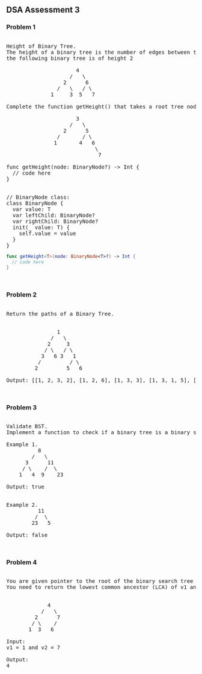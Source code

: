 ## DSA Assessment 3

### Problem 1
<pre> 
Height of Binary Tree.
The height of a binary tree is the number of edges between the tree's root and its furthest leaf. For example,
the following binary tree is of height 2
 
                      4
                    /   \
                  2      6
                /   \   / \
              1     3  5   7
 
Complete the function getHeight() that takes a root tree node and returns the height of the following tree:
 
                      3
                    /   \
                  2      5
                /       / \
               1       4   6
                            \
                             7
 
func getHeight<T>(node: BinaryNode<T>?) -> Int {
  // code here
}


// BinaryNode class:
class BinaryNode<T> {
  var value: T
  var leftChild: BinaryNode?
  var rightChild: BinaryNode?
  init(_ value: T) {
    self.value = value
  }
}
</pre>

```swift 
func getHeight<T>(node: BinaryNode<T>?) -> Int {
  // code here
}
```

</br> 

### Problem 2 
<pre> 
Return the paths of a Binary Tree.
 
 
                1
              /   \
             2     3
            / \   / \
           3   6 3   1
          /         / \
         2         5   6

Output: [[1, 2, 3, 2], [1, 2, 6], [1, 3, 3], [1, 3, 1, 5], [1, 3, 1, 6]]
</pre> 

</br> 

### Problem 3
<pre> 
Validate BST.
Implement a function to check if a binary tree is a binary search tree.
 
Example 1. 
          8
        /   \
      3      11
     / \    /  \
    1   4  9    23
    
Output: true 


Example 2. 
          11
         /  \
        23   5
 
Output: false 
</pre>

</br> 

### Problem 4
<pre> 
You are given pointer to the root of the binary search tree and two values v1 and v2.
You need to return the lowest common ancestor (LCA) of v1 and v2 in the binary search tree.


             4
           /   \
         2      7
        / \    /
       1  3   6

Input:
v1 = 1 and v2 = 7

Output:
4
</pre> 
